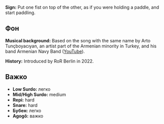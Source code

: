 **Sign:** Put one fist on top of the other, as if you were holding a paddle, and
start paddling.

## Фон

**Musical background:** Based on the song with the same name by Arto
Tunçboyacıyan, an artist part of the Armenian minority in Turkey, and his band
Armenian Navy Band ([YouTube](https://www.youtube.com/watch?v=OCgrJFbIAcw)).

**History:** Introduced by RoR Berlin in 2022.

## Важко

* **Low Surdo:** легко
* **Mid/High Surdo:** medium
* **Repi:** hard
* **Snare:** hard
* **Бубен:** легко
* **Agogô:** важко
